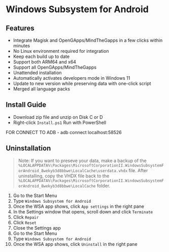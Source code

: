 # Windows Subsystem for Android

## Features

- Integrate Magisk and OpenGApps/MindTheGapps in a few clicks within minutes
- No Linux environment required for integration
- Keep each build up to date
- Support both ARM64 and x64
- Support all OpenGApps/MindTheGapps
- Unattended installation
- Automatically activates developers mode in Windows 11
- Update to new version while preserving data with one-click script
- Merged all language packs

## Install Guide
- Download zip file and unzip on Disk C or D
- Right-click `Install.ps1` Run with PowerShell

FOR CONNECT TO ADB - adb connect localhost:58526

## Uninstallation
> Note: If you want to preseve your data, make a backup of the `%LOCALAPPDATA%\Packages\MicrosoftCorporationII.WindowsSubsystemForAndroid_8wekyb3d8bbwe\LocalCache\userdata.vhdx` file. After uninstalling, copy the VHDX file back to the `%LOCALAPPDATA%\Packages\MicrosoftCorporationII.WindowsSubsystemForAndroid_8wekyb3d8bbwe\LocalCache` folder.

1. Go to the Start Menu
2. Type `Windows Subsystem for Android`
3. Once the WSA app shows, click `App settings` in the right pane
4. In the Settings window that opens, scroll down and click `Terminate`
5. Click `Repair`
6. Click `Reset`
7. Close the Settings app
8. Go to the Start Menu
9. Type `Windows Subsystem for Android`
10. Once the WSA app shows, click `Uninstall` in the right pane
